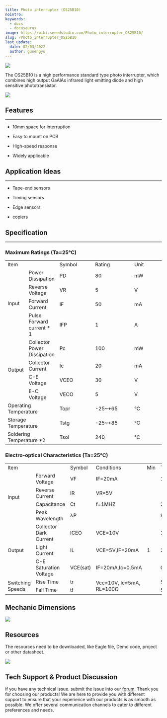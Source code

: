```yaml
---
title: Photo interrupter (OS25B10)
nointro:
keywords:
  - docs
  - docusaurus
image: https://wiki.seeedstudio.com/Photo_interrupter_OS25B10/
slug: /Photo_interrupter_OS25B10
last_update:
  date: 02/03/2022
  author: gunengyu
---
```

![](http://bz.seeedstudio.com/depot/images/product/phoint1.jpg)

The OS25B10 is a high performance standard type photo interrupter, which combines high output GaAlAs infrared light emitting diode and high sensitive phototransistor.

[![](https://files.seeedstudio.com/wiki/Seeed-WiKi/docs/images/300px-Get_One_Now_Banner-ragular.png)](https://www.seeedstudio.com/photo-interrupter-os25b10-p-541.html?cPath=144_148)


##   Features
---
*   10mm space for interruption

*   Easy to mount on PCB

*   High-speed response

*   Widely applicable

##   Application Ideas
---
*   Tape-end sensors
*   Timing sensors
*   Edge sensors

*   copiers


##   Specification
---
###   Maximum Ratings (Ta=25℃)

<table>
<tr>
<td colspan="2" width="400px"> Item
</td>
<td width="200px"> Symbol
</td>
<td width="200px"> Rating
</td>
<td width="200px"> Unit
</td></tr>
<tr>
<td colspan="1" rowspan="4">Input
</td>
<td>Power Dissipation
</td>
<td>PD
</td>
<td>80
</td>
<td>mW
</td></tr>
<tr>
<td>Reverse Voltage
</td>
<td>VR
</td>
<td>5
</td>
<td>V
</td></tr>
<tr>
<td>Forward Current
</td>
<td>IF
</td>
<td>50
</td>
<td>mA
</td></tr>
<tr>
<td>Pulse Forward current * 1
</td>
<td>IFP
</td>
<td>1
</td>
<td>A
</td></tr>
<tr>
<td colspan="1" rowspan="4">Output
</td>
<td>Collector Power Dissipation
</td>
<td>Pc
</td>
<td>100
</td>
<td>mW
</td></tr>
<tr>
<td>Collector Current
</td>
<td>Ic
</td>
<td>20
</td>
<td>mA
</td></tr>
<tr>
<td>C-E Voltage
</td>
<td>VCEO
</td>
<td>30
</td>
<td>V
</td></tr>
<tr>
<td>E-C Voltage
</td>
<td>VECO
</td>
<td>5
</td>
<td>V
</td></tr>
<tr>
<td colspan="2">Operating Temperature
</td>
<td>Topr
</td>
<td> -25~+65
</td>
<td>℃
</td></tr>
<tr>
<td colspan="2">Storage Temperature
</td>
<td>Tstg
</td>
<td> -25~+85
</td>
<td>℃
</td></tr>
<tr>
<td colspan="2">Soldering Temperature *2
</td>
<td>Tsol
</td>
<td>240
</td>
<td>℃
</td></tr></table>

###   Electro-optical Characteristics (Ta=25℃)

<table>
<tr>
<td colspan="2" width="300px"> Item
</td>
<td width="100px"> Symbol
</td>
<td width="200px"> Conditions
</td>
<td width="100px"> Min
</td>
<td width="100px"> Typ
</td>
<td width="100px"> Max
</td>
<td width="100px"> Unit
</td></tr>
<tr>
<td colspan="1" rowspan="4">Input
</td>
<td>Forward Voltage
</td>
<td>VF
</td>
<td>IF=20mA
</td>
<td>
</td>
<td>1.2
</td>
<td>1.6
</td>
<td>V
</td></tr>
<tr>
<td>Reverse Current
</td>
<td>IR
</td>
<td>VR=5V
</td>
<td>
</td>
<td>
</td>
<td>10
</td>
<td>µA
</td></tr>
<tr>
<td>Capacitance
</td>
<td>Ct
</td>
<td>f=1MHZ
</td>
<td>
</td>
<td>25
</td>
<td>
</td>
<td>pF
</td></tr>
<tr>
<td>Peak Wavelength
</td>
<td>λP
</td>
<td>
</td>
<td>
</td>
<td>940
</td>
<td>
</td>
<td>nm
</td></tr>
<tr>
<td colspan="1" rowspan="3">Output
</td>
<td>Collector Dark Current
</td>
<td>ICEO
</td>
<td>VCE=10V
</td>
<td>
</td>
<td>1
</td>
<td>100
</td>
<td>nA
</td></tr>
<tr>
<td>Light Current
</td>
<td>IL
</td>
<td>VCE=5V,IF=20mA
</td>
<td>1
</td>
<td>2.5
</td>
<td>
</td>
<td>mA
</td></tr>
<tr>
<td>C-E Saturation Voltage
</td>
<td>VCE(sat)
</td>
<td>IF=20mA,Ic=0.5mA
</td>
<td>
</td>
<td>0.2
</td>
<td>0.4
</td>
<td>V
</td></tr>
<tr>
<td colspan="1" rowspan="2">Switching Speeds
</td>
<td>Rise Time
</td>
<td>tr
</td>
<td colspan="1" rowspan="2">Vcc=10V, Ic=5mA, RL=100Ω
</td>
<td>
</td>
<td>5
</td>
<td>
</td>
<td>µsec
</td></tr>
<tr>
<td>Fall Time
</td>
<td>tf
</td>
<td>
</td>
<td>5
</td>
<td>
</td>
<td>µsec
</td></tr></table>

##   Mechanic Dimensions

![](https://files.seeedstudio.com/wiki/Photo_interrupter_OS25B10/img/Photo-dimen.JPG)


##   Resources

The resources need to be downloaded, like Eagle file, Demo code, project or other datasheet.

![](https://files.seeedstudio.com/wiki/Photo_interrupter_OS25B10/img/OS25B10.jpg)

## Tech Support & Product Discussion
 if you have any technical issue.  submit the issue into our [forum](http://forum.seeedstudio.com/). 
Thank you for choosing our products! We are here to provide you with different support to ensure that your experience with our products is as smooth as possible. We offer several communication channels to cater to different preferences and needs.

<div class="button_tech_support_container">
<a href="https://forum.seeedstudio.com/" class="button_forum"></a> 
<a href="https://www.seeedstudio.com/contacts" class="button_email"></a>
</div>

<div class="button_tech_support_container">
<a href="https://discord.gg/eWkprNDMU7" class="button_discord"></a> 
<a href="https://github.com/Seeed-Studio/wiki-documents/discussions/69" class="button_discussion"></a>
</div>